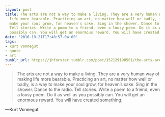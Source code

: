 ```yaml
---
layout: post
title: The arts are not a way to make a living. They are a very human way of making
  life more bearable. Practicing an art, no matter how well or badly, is a way to
  make your soul grow, for heaven’s sake. Sing in the shower. Dance to the radio.
  Tell stories. Write a poem to a friend, even a lousy poem. Do it as well as you
  possibly can. You will get an enormous reward. You will have created something.
date: '2016-10-21T17:48:57-04:00'
tags:
- kurt vonnegut
- quote
- art
tumblr_url: https://jhforster.tumblr.com/post/152129198501/the-arts-are-not-a-way-to-make-a-living-they-are
---
```

> The arts are not a way to make a living. They are a very human way of making life more bearable. Practicing an art, no matter how well or badly, is a way to make your soul grow, for heaven’s sake. Sing in the shower. Dance to the radio. Tell stories. Write a poem to a friend, even a lousy poem. Do it as well as you possibly can. You will get an enormous reward. You will have created something.

—Kurt Vonnegut
